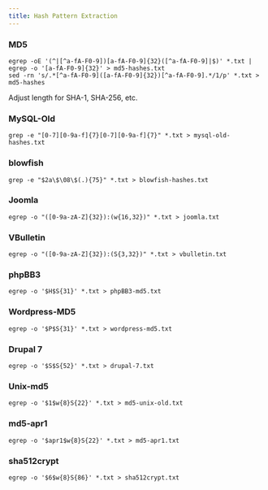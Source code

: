 ```yaml
---
title: Hash Pattern Extraction
---
```


### MD5 ###

```
egrep -oE '(^|[^a-fA-F0-9])[a-fA-F0-9]{32}([^a-fA-F0-9]|$)' *.txt | egrep -o '[a-fA-F0-9]{32}' > md5-hashes.txt
sed -rn 's/.*[^a-fA-F0-9]([a-fA-F0-9]{32})[^a-fA-F0-9].*/1/p' *.txt > md5-hashes
```

Adjust length for SHA-1, SHA-256, etc.

### MySQL-Old ###

```
grep -e "[0-7][0-9a-f]{7}[0-7][0-9a-f]{7}" *.txt > mysql-old-hashes.txt
```

### blowfish ###

```
grep -e "$2a\$\08\$(.){75}" *.txt > blowfish-hashes.txt
```

### Joomla ###

```
egrep -o "([0-9a-zA-Z]{32}):(w{16,32})" *.txt > joomla.txt
```

### VBulletin ###

```
egrep -o "([0-9a-zA-Z]{32}):(S{3,32})" *.txt > vbulletin.txt
```

### phpBB3

```
egrep -o '$H$S{31}' *.txt > phpBB3-md5.txt
```

### Wordpress-MD5

```
egrep -o '$P$S{31}' *.txt > wordpress-md5.txt
```

### Drupal 7

```
egrep -o '$S$S{52}' *.txt > drupal-7.txt
```

### Unix-md5

```
egrep -o '$1$w{8}S{22}' *.txt > md5-unix-old.txt
```

### md5-apr1

```
egrep -o '$apr1$w{8}S{22}' *.txt > md5-apr1.txt
```

### sha512crypt

```
egrep -o '$6$w{8}S{86}' *.txt > sha512crypt.txt
```

